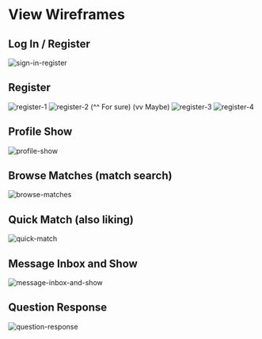 # View Wireframes

## Log In / Register
![sign-in-register]

## Register
![register-1]
![register-2]
(^^ For sure)
(vv Maybe)
![register-3]
![register-4]

## Profile Show
![profile-show]

## Browse Matches (match search)
![browse-matches]

## Quick Match (also liking)
![quick-match]

## Message Inbox and Show
![message-inbox-and-show]

## Question Response
![question-response]

[sign-in-register]: ./wireframes/sign_in_register.jpg
[register-1]: ./wireframes/register_01.jpg
[register-2]: ./wireframes/register_02.jpg
[register-3]: ./wireframes/register_03.jpg
[register-4]: ./wireframes/register_04.jpg
[profile-show]: ./wireframes/profile_show.jpg
[browse-matches]: ./wireframes/browse_matches.jpg
[quick-match]: ./wireframes/quick_match.jpg
[message-inbox-and-show]: ./wireframes/message_inbox_and_show.jpg
[question-response]: ./wireframes/question_response.jpg

